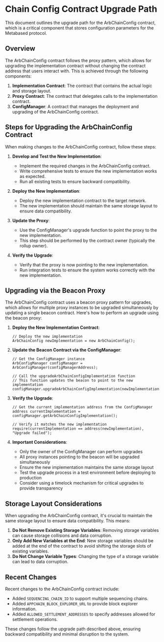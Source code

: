 # Chain Config Contract Upgrade Path

This document outlines the upgrade path for the ArbChainConfig contract, which is a critical component that stores configuration parameters for the Metabased protocol.

## Overview

The ArbChainConfig contract follows the proxy pattern, which allows for upgrading the implementation contract without changing the contract address that users interact with. This is achieved through the following components:

1. **Implementation Contract**: The contract that contains the actual logic and storage layout.
2. **Proxy Contract**: The contract that delegates calls to the implementation contract.
3. **ConfigManager**: A contract that manages the deployment and upgrading of the ArbChainConfig contract.

## Steps for Upgrading the ArbChainConfig Contract

When making changes to the ArbChainConfig contract, follow these steps:

1. **Develop and Test the New Implementation**:
   - Implement the required changes in the ArbChainConfig contract.
   - Write comprehensive tests to ensure the new implementation works as expected.
   - Run all existing tests to ensure backward compatibility.

2. **Deploy the New Implementation**:
   - Deploy the new implementation contract to the target network.
   - The new implementation should maintain the same storage layout to ensure data compatibility.

3. **Update the Proxy**:
   - Use the ConfigManager's upgrade function to point the proxy to the new implementation.
   - This step should be performed by the contract owner (typically the rollup owner).

4. **Verify the Upgrade**:
   - Verify that the proxy is now pointing to the new implementation.
   - Run integration tests to ensure the system works correctly with the new implementation.

## Upgrading via the Beacon Proxy

The ArbChainConfig contract uses a beacon proxy pattern for upgrades, which allows for multiple proxy instances to be upgraded simultaneously by updating a single beacon contract. Here's how to perform an upgrade using the beacon proxy:

1. **Deploy the New Implementation Contract**:
   ```solidity
   // Deploy the new implementation
   ArbChainConfig newImplementation = new ArbChainConfig();
   ```

2. **Update the Beacon Contract via the ConfigManager**:
   ```solidity
   // Get the ConfigManager instance
   ArbConfigManager configManager = ArbConfigManager(configManagerAddress);
   
   // Call the upgradeArbChainConfigImplementation function
   // This function updates the beacon to point to the new implementation
   configManager.upgradeArbChainConfigImplementation(newImplementation.address);
   ```

3. **Verify the Upgrade**:
   ```solidity
   // Get the current implementation address from the ConfigManager
   address currentImplementation = configManager.getArbChainConfigImplementation();
   
   // Verify it matches the new implementation
   require(currentImplementation == address(newImplementation), "Upgrade failed");
   ```

4. **Important Considerations**:
   - Only the owner of the ConfigManager can perform upgrades
   - All proxy instances pointing to the beacon will be upgraded simultaneously
   - Ensure the new implementation maintains the same storage layout
   - Test the upgrade process in a test environment before deploying to production
   - Consider using a timelock mechanism for critical upgrades to provide transparency

## Storage Layout Considerations

When upgrading the ArbChainConfig contract, it's crucial to maintain the same storage layout to ensure data compatibility. This means:

1. **Do Not Remove Existing Storage Variables**: Removing storage variables can cause storage collisions and data corruption.
2. **Only Add New Variables at the End**: New storage variables should be added at the end of the contract to avoid shifting the storage slots of existing variables.
3. **Do Not Change Variable Types**: Changing the type of a storage variable can lead to data corruption.

## Recent Changes

Recent changes to the ArbChainConfig contract include:

- Added `SEQUENCING_CHAIN_ID` to support multiple sequencing chains.
- Added `APPCHAIN_BLOCK_EXPLORER_URL` to provide block explorer information.
- Added `ALLOWED_SETTLEMENT_ADDRESSES` to specify addresses allowed for settlement operations.

These changes follow the upgrade path described above, ensuring backward compatibility and minimal disruption to the system.
